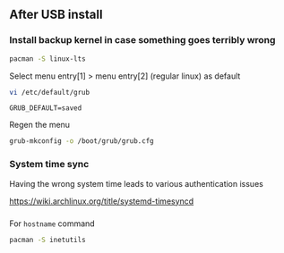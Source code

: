 
## After USB install

### Install backup kernel in case something goes terribly wrong

```sh
pacman -S linux-lts
```

Select menu entry[1] > menu entry[2] (regular linux) as default

```sh
vi /etc/default/grub
```

`GRUB_DEFAULT=saved`


Regen the menu

```sh
grub-mkconfig -o /boot/grub/grub.cfg
```

### System time sync

Having the wrong system time leads to various authentication issues

https://wiki.archlinux.org/title/systemd-timesyncd

###

For `hostname` command

```sh
pacman -S inetutils
```
